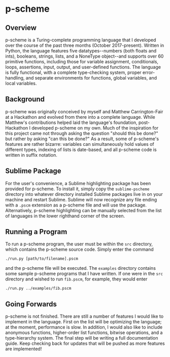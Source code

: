 # p-scheme

## Overview
p-scheme is a Turing-complete programming language that I developed over the course of the past three months (October 2017-present).  Written in Python, the language features five datatypes--numbers (both floats and ints), booleans, strings, lists, and a NoneType object--and supports over 60 primitive functions, including those for variable assignment, conditionals, loops, assertions, input, output, and user-defined functions.  The language is fully functional, with a complete type-checking system, proper error-handling, and separate environments for functions, global variables, and local variables.

## Background
p-scheme was originally conceived by myself and Matthew Carrington-Fair at a Hackathon and evolved from there into a complete language.  While Matthew's contributions helped laid the language's foundation, post-Hackathon I developed p-scheme on my own.  Much of the inspiration for this project came not through asking the question "should this be done?" but rather by asking "can this be done?"  As a result, some of p-scheme's features are rather bizarre: variables can simultaneously hold values of different types, indexing of lists is date-based, and all p-scheme code is written in suffix notation.

## Sublime Package
For the user's convenience, a Sublime highlighting package has been provided for p-scheme.  To install it, simply copy the `sublime-pscheme` directory into whatever directory installed Sublime packages live in on your machine and restart Sublime.  Sublime will now recognize any file ending with a `.pscm` extension as a p-scheme file and will use the package.  Alternatively, p-scheme highlighting can be manually selected from the list of languages in the lower righthand corner of the screen.

## Running a Program
To run a p-scheme program, the user must be within the `src` directory, which contains the p-scheme source code.  Simply enter the command 
```
./run.py [path/to/filename].pscm
```
and the p-scheme file will be executed.  The `examples` directory contains some sample p-scheme programs that I have written.  If one were in the `src` directory and wished to run `fib.pscm`, for example, they would enter
```
./run.py ../examples/fib.pscm
```

## Going Forwards
p-scheme is not finished.  There are still a number of features I would like to implement in the language.  First on the list will be optimizing the language; at the moment, performance is slow.  In addition, I would also like to include anonymous functions, higher-order list functions, bitwise operations, and a type-hierarchy system.  The final step will be writing a full documentation guide.  Keep checking back for updates that will be pushed as more features are implemented!

